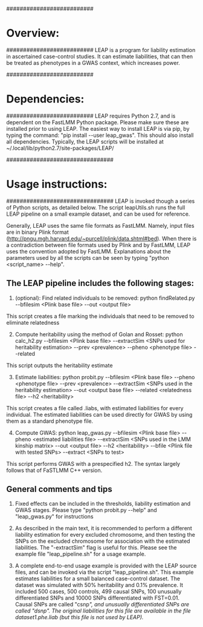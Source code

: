 ##########################
#    Overview:          #
##########################
LEAP is a program for liability estimation in ascertained case-control studies.
It can estimate liabilities, that can then be treated as phenotypes in a GWAS context, which increases power.


##########################
#    Dependencies:       #
##########################
LEAP requires Python 2.7, and is dependent on the FastLMM Python package.
Please make sure these are installed prior to using LEAP.
The easiest way to install LEAP is via pip, by typing the command:   "pip install --user leap_gwas". This should also install all dependencies. Typically, the LEAP scripts will be installed at ~/.local/lib/python2.7/site-packages/LEAP/
 
 
################################
#    Usage instructions:       #
################################
LEAP is invoked though a series of Python scripts, as detailed below.
The script leapUtils.sh runs the full LEAP pipeline on a small example dataset, and can be used for reference.
 
Generally, LEAP uses the same file formats as FastLMM.
Namely, input files are in binary Plink format (http://pngu.mgh.harvard.edu/~purcell/plink/data.shtml#bed).
When there is a contradiction between file formats used by Plink and by FastLMM, LEAP uses the convention adopted by FastLMM.
Explanations about the parameters used by all the scripts can be seen by typing "python \<script_name\> --help".
 
 
The LEAP pipeline includes the following stages:
-------------------------------------------------
1. (optional): Find related individuals to be removed:
python findRelated.py --bfilesim \<Plink base file\> --out \<output file\>
 
This script creates a file marking the individuals that need to be removed to eliminate relatedness
 
2. Compute heritability using the method of Golan and Rosset:
python calc_h2.py --bfilesim \<Plink base file\> --extractSim \<SNPs used for heritability estimation\> --prev \<prevalence\> --pheno \<phenotype file\> --related <relatedness file>
 
This script outputs the heritability estimate
 
3. Estimate liabilities:
python probit.py --bfilesim \<Plink base file\> --pheno \<phenotype file\> --prev \<prevalence\> --extractSim \<SNPs used in the heritability estimation\> --out \<output base file\> --related \<relatedness file\> --h2 \<heritability\>
 
This script creates a file called <output base file>.liabs, with estimated liabilities for every individual. The estimated liabilities can be used directly for GWAS by using them as a standard phenotype file.

4. Compute GWAS:
python leap_gwas.py --bfilesim \<Plink base file\> --pheno \<estimated liabilities file\> --extractSim \<SNPs used in the LMM kinship matrix\> --out \<output file\> --h2 \<heritability\> --bfile \<Plink file with tested SNPs\> --extract \<SNPs to test\>
 
This script performs GWAS with a prespecified h2. The syntax largely follows that of FaSTLMM C++ version.

 
 
 
General comments and tips
-------------------------
1. Fixed effects can be included in the thresholds, liability estimation and GWAS stages.
Please type "python probit.py --help" and "leap_gwas.py" for instructions
 
2. As described in the main text, it is recommended to perform a different liability estimation for every excluded chromosome, and then testing the SNPs on the excluded chromosome for association with the estimated liabilities. The "-extractSim" flag is useful for this. Please see the example file "leap_pipeline.sh" for a usage example.
 
3. A complete end-to-end usage example is provided with the LEAP source files, and can be invoked via the script "leap_pipeline.sh".
This example estimates liabilities for a small balanced case-control dataset.
The dataset was simulated with 50% heritability and  0.1% prevalence. It included 500 cases, 500 controls, 499 causal SNPs, 100 unusually differentiated SNPs and 10000 SNPs differentiated with FST=0.01. Causal SNPs are called "csnp<i>", and unusually differentiated SNPs are called "dsnp<i>". The original liabilities for this file are available in the file dataset1.phe.liab (but this file is not used by LEAP).
 
